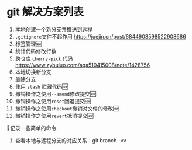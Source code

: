 # git 解决方案列表

1. 本地创建一个新分支并推送到远程
2. `.gitignore`文件不起作用 https://juejin.cn/post/6844903598522908686
3. 标签管理🆕
4. 统计代码修改行数
5. 跨仓库 `cherry-pick` 代码 https://www.zybuluo.com/aqa510415008/note/1428756
6. 本地切换新分支
7. 删除分支
8. 使用 `stash` 贮藏代码🆕
9. 撤销操作之使用`--amend`修改提交🆕
10. 撤销操作之使用`reset`回退提交🆕
11. 撤销操作之使用`checkout`撤销对文件的修改🆕
12. 撤销操作之使用`revert`抵消提交🆕







📝记录一些简单的命令：

1. 查看本地与远程分支的对应关系：git branch -vv

